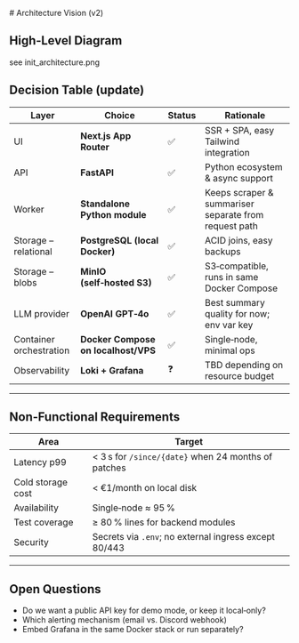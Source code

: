 # Architecture Vision (v2)

## High‑Level Diagram

see init_architecture.png

## Decision Table (update)

| Layer                   | Choice                              | Status | Rationale                                             |
| ----------------------- | ----------------------------------- | ------ | ----------------------------------------------------- |
| UI                      | **Next.js App Router**              | ✅     | SSR + SPA, easy Tailwind integration                  |
| API                     | **FastAPI**                         | ✅     | Python ecosystem & async support                      |
| Worker                  | **Standalone Python module**        | ✅     | Keeps scraper & summariser separate from request path |
| Storage – relational    | **PostgreSQL (local Docker)**       | ✅     | ACID joins, easy backups                              |
| Storage – blobs         | **MinIO (self‑hosted S3)**          | ✅     | S3‑compatible, runs in same Docker Compose            |
| LLM provider            | **OpenAI GPT‑4o**                   | ✅     | Best summary quality for now; env var key             |
| Container orchestration | **Docker Compose on localhost/VPS** | ✅     | Single‑node, minimal ops                              |
| Observability           | **Loki + Grafana**                  | ❓     | TBD depending on resource budget                      |

---

## Non‑Functional Requirements

| Area              | Target                                                |
| ----------------- | ----------------------------------------------------- |
| Latency p99       | < 3 s for `/since/{date}` when 24 months of patches   |
| Cold storage cost | < €1/month on local disk                              |
| Availability      | Single‑node ≈ 95 %                                    |
| Test coverage     | ≥ 80 % lines for backend modules                      |
| Security          | Secrets via `.env`; no external ingress except 80/443 |

---

## Open Questions

- Do we want a public API key for demo mode, or keep it local‑only?
- Which alerting mechanism (email vs. Discord webhook)
- Embed Grafana in the same Docker stack or run separately?
